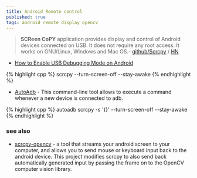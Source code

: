 ```yaml
---
title: Android Remote control
published: true
tags: android remote display opencv
---
```

> **SCReen CoPY** application provides display and control of Android devices connected on USB. It does not require any root access. It works on GNU/Linux, Windows and Mac OS.- [github/Scrcpy](https://github.com/Genymobile/scrcpy/blob/master/README.md) / [HN](https://news.ycombinator.com/item?id=35151298)

- [How to Enable USB Debugging Mode on Android](https://www.kingoapp.com/root-tutorials/how-to-enable-usb-debugging-mode-on-android.htm)

{% highlight cpp %}
scrcpy  --turn-screen-off --stay-awake
{% endhighlight %}

- [AutoAdb](https://github.com/rom1v/autoadb) - This command-line tool allows to execute a command whenever a new device is connected to adb.

{% highlight cpp %}
autoadb scrcpy -s '{}' --turn-screen-off --stay-awake
{% endhighlight %}

### see also
- [scrcpy-opencv](https://github.com/robberth/scrcpy-opencv) -  a tool that streams your android screen to your computer, and allows you to send mouse or keyboard input back to the android device. This project modifies scrcpy to also send back automatically generated input by passing the frame on to the OpenCV computer vision library.
